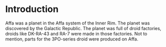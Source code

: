 # Introduction

Affa was a planet in the Affa system of the Inner Rim.
The planet was discovered by the Galactic Republic.
The planet was full of droid factories, droids like DK-RA-43 and RA-7 were made in those factories.
Not to mention, parts for the 3PO-series droid were produced on Affa.
